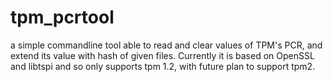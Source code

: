 # tpm_pcrtool
a simple commandline tool able to read and clear values of TPM's PCR, and extend its value with hash of given files.
Currently it is based on OpenSSL and libtspi and so only supports tpm 1.2, with future plan to support tpm2.
